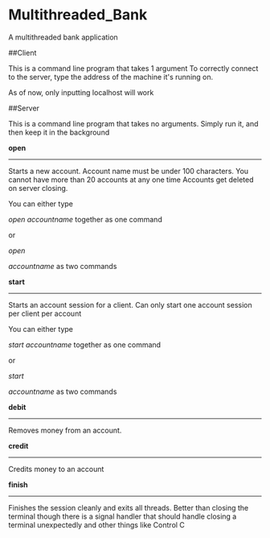 # Multithreaded_Bank
A multithreaded bank application

##Client

This is a command line program that takes 1 argument
To correctly connect to the server, type the address of the machine 
it's running on. 

As of now, only inputting localhost will work

##Server

This is a command line program that takes no arguments. Simply run it, and then keep it in the background

**open**

------------------------------------------
Starts a new account. Account name must be under 100 characters. You cannot have more than 20 accounts at any one time
Accounts get deleted on server closing.

You can either type 

*open accountname* together as one command

or

*open*

*accountname*  as two commands


**start**

--------------------------------------
Starts an account session for a client. Can only start one account session per client per account

You can either type 

*start accountname* together as one command

or

*start*

*accountname*  as two commands



**debit**

---------------------------------------
Removes money from an account. 

**credit**

----------------------------------------
Credits money to an account

**finish**

---------------------------------------
Finishes the session cleanly and exits all threads. Better than closing the terminal though
there is a signal handler that should handle closing a terminal unexpectedly and other things like Control C
